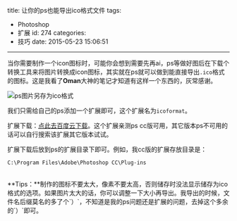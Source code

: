 title: 让你的ps也能导出ico格式文件
tags:
  - Photoshop
  - 扩展
id: 274
categories:
  - 技巧
date: 2015-05-23 15:06:51
---

当你需要制作一个icon图标时，可能你会想到需要先再ai，ps等做好图后在下载个转换工具来将图片转换成icon图标，其实就在ps就可以做到能直接导出`.ico`格式的图标。<!--more-->这是我看了**Oman**大神的笔记才知道有这样一个东西的，灰常感谢。

![ps图片另存为ico格式](http://7xi6qe.com1.z0.glb.clouddn.com/2015/05/17/图片20150523173026.png)

我们只需给自己的ps添加一个扩展即可，这个扩展名为`icoformat`。

扩展下载：[点此去百度云下载](http://pan.baidu.com/s/1pJl2Wxd)。这个扩展亲测ps cc版可用，其它版本ps不可用的话可以自行搜索该扩展其它版本试试。

扩展下载后放到ps的扩展目录下即可。例如，我cc版的扩展存放目录是：

	C:\Program Files\Adobe\Photoshop CC\Plug-ins

<br />
**Tips：**制作的图标不要太大，像素不要太高，否则储存时没法显示储存为ico格式的选项。如果图片太大的话，你可以调整一下大小再导出。我导出的时候，文件名后缀莫名的多了个`）`，不知道是我的ps问题还是扩展的问题，去掉这个多余的`）`即可。